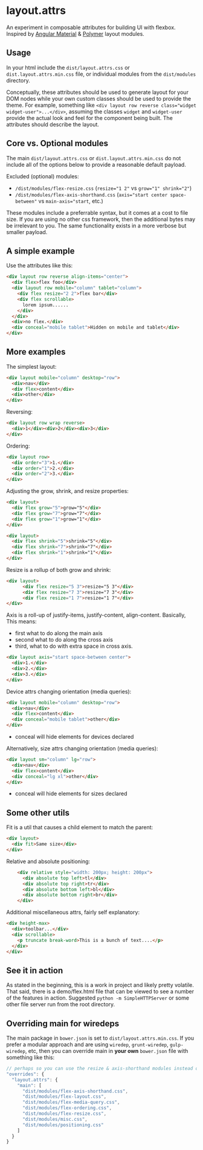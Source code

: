 # layout.attrs
An experiment in composable attributes for building UI with flexbox.
Inspired by [Angular Material](https://material.angularjs.org/latest/#/layout/grid)
& [Polymer](https://www.polymer-project.org/0.5/docs/polymer/layout-attrs.html)
layout modules.

## Usage

In your html include the `dist/layout.attrs.css` or `dist.layout.attrs.min.css` file,
or individual modules from the `dist/modules` directory.

Conceptually, these attributes should be used to generate layout for your DOM nodes
while your own custom classes should be used to provide the theme.  For example,
something like `<div layout row reverse class="widget widget-user">...</div>`,
assuming the classes `widget` and `widget-user` provide the actual look and feel
for the component being built.  The attributes should describe the layout.

## Core vs. Optional modules

The main `dist/layout.attrs.css` or `dist.layout.attrs.min.css` do not include all of the
options below to provide a reasonable default payload.

Excluded (optional) modules:

- `/dist/modules/flex-resize.css` (`resize="1 2"` vs `grow="1" shrink="2"`)
- `/dist/modules/flex-axis-shorthand.css` (`axis="start center space-between"` vs `main-axis="start`, etc.)

These modules include a preferrable syntax, but it comes at a cost to file size.  If you
are using no other css framework, then the additional bytes may be irrelevant to you.  The
same functionality exists in a more verbose but smaller payload.


## A simple example

Use the attributes like this:

```html
<div layout row reverse align-items="center">
  <div flex>flex foo</div>
  <div layout row mobile="column" tablet="column">
    <div flex resize="2 2">flex bar</div>
    <div flex scrollable>
      lorem ipsum......
    </div>
  </div>
  <div>no flex.</div>
  <div conceal="mobile tablet">Hidden on mobile and tablet</div>
</div>

```

## More examples

The simplest layout:

```html
<div layout mobile="column" desktop="row">
  <div>nav</div>
  <div flex>content</div>
  <div>other</div>
</div>
```

Reversing:

```html
<div layout row wrap reverse>
  <div>1</div><div>2</div><div>3</div>
</div>
```

Ordering:

```html
<div layout row>
  <div order="3">1.</div>
  <div order="1">2.</div>
  <div order="2">3.</div>
</div>
```

Adjusting the grow, shrink, and resize properties:

```html
<div layout>
  <div flex grow="5">grow="5"</div>
  <div flex grow="7">grow="7"</div>
  <div flex grow="1">grow="1"</div>
</div>

<div layout>
  <div flex shrink="5">shrink="5"</div>
  <div flex shrink="7">shrink="7"</div>
  <div flex shrink="1">shrink="1"</div>
</div>
```

Resize is a rollup of both grow and shrink:

```html
<div layout>
      <div flex resize="5 3">resize="5 3"</div>
      <div flex resize="7 3">resize="7 3"</div>
      <div flex resize="1 7">resize="1 7"</div>
</div>

```

Axis is a roll-up of justify-items, justify-content, align-content.  Basically,
This means:

- first what to do along the main axis
- second what to do along the cross axis
- third, what to do with extra space in cross axis.

```html
<div layout axis="start space-between center">
  <div>1.</div>
  <div>2.</div>
  <div>3.</div>
</div>

```


Device attrs changing orientation (media queries):

```html
<div layout mobile="column" desktop="row">
  <div>nav</div>
  <div flex>content</div>
  <div conceal="mobile tablet">other</div>
</div>
```
* conceal will hide elements for devices declared


Alternatively, size attrs changing orientation (media queries):

```html
<div layout sm="column" lg="row">
  <div>nav</div>
  <div flex>content</div>
  <div conceal="lg xl">other</div>
</div>
```
* conceal will hide elements for sizes declared

## Some other utils

Fit is a util that causes a child element to match the parent:

```html
<div layout>
  <div fit>Same size</div>
</div>
```

Relative and absolute positioning:

```html
    <div relative style="width: 200px; height: 200px">
      <div absolute top left>tl</div>
      <div absolute top right>tr</div>
      <div absolute bottom left>bl</div>
      <div absolute bottom right>br</div>
    </div>
```

Additional miscellaneous attrs, fairly self explanatory:

```html
<div height-max>
  <div>toolbar...</div>
  <div scrollable>
    <p truncate break-word>This is a bunch of text....</p>
  </div>
</div>
```

## See it in action

As stated in the beginning, this is a work in project and likely pretty volatile.
That said, there is a demo/flex.html file that can be viewed to see a number of
the features in action.  Suggested `python -m SimpleHTTPServer` or some other file
server run from the root directory.

## Overriding main for wiredeps

The main package in `bower.json` is set to `dist/layout.attrs.min.css`.  If you
prefer a modular approach and are using `wiredep`, `grunt-wiredep`, `gulp-wiredep`,
etc, then you can override main in **your own** `bower.json` file with something
like this:

```javascript
// perhaps so you can use the resize & axis-shorthand modules instead of the defaults
"overrides": {
  "layout.attrs": {
    "main": [
      "dist/modules/flex-axis-shorthand.css",
      "dist/modules/flex-layout.css",
      "dist/modules/flex-media-query.css",
      "dist/modules/flex-ordering.css",
      "dist/modules/flex-resize.css",
      "dist/modules/misc.css",
      "dist/modules/positioning.css"
    ]
  }
}

```
